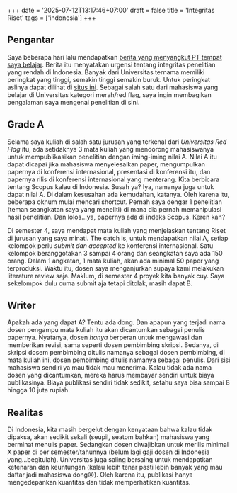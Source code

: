 +++
date = '2025-07-12T13:17:46+07:00'
draft = false
title = 'Integritas Riset'
tags = ['indonesia']
+++

## Pengantar

Saya beberapa hari lalu mendapatkan [berita yang menyangkut PT tempat saya belajar](https://www.tempo.co/politik/respons-kemendiktisaintek-soal-13-kampus-masuk-zona-risiko-riset-1885508). Berita itu menyatakan urgensi tentang integritas penelitian yang rendah di Indonesia. Banyak dari Universitas ternama memiliki peringkat yang tinggi, semakin tinggi semakin buruk. Untuk peringkat aslinya dapat dilihat di [situs ini](https://sites.aub.edu.lb/lmeho/ri2/). Sebagai salah satu dari mahasiswa yang belajar di Universitas kategori merah/red flag, saya ingin membagikan pengalaman saya mengenai penelitian di sini.

## Grade A

Selama saya kuliah di salah satu jurusan yang terkenal dari _Universitas Red Flag_ itu, ada setidaknya 3 mata kuliah yang mendorong mahasiswanya untuk mempublikasikan penelitian dengan iming-iming nilai A. Nilai A itu dapat dicapai jika mahasiswa menyelesaikan paper, mengumpulkan papernya di konferensi internasional, presentasi di konferensi itu, dan papernya rilis di konferensi internasional yang menterang. Kita berbicara tentang Scopus kalau di Indonesia. Susah ya? Iya, namanya juga untuk dapat nilai A. Di dalam kesusahan ada kemudahan, katanya. Oleh karena itu, beberapa oknum mulai mencari shortcut. Pernah saya dengar 1 penelitian (teman seangkatan saya yang meneliti) di mana dia pernah memanipulasi hasil penelitian. Dan lolos...ya, papernya ada di indeks Scopus. Keren kan?

Di semester 4, saya mendapat mata kuliah yang menjelaskan tentang Riset di jurusan yang saya minati. The catch is, untuk mendapatkan nilai A, setiap kelompok perlu _submit dan accepted_ ke konferensi internasional. Satu kelompok beranggotakan 3 sampai 4 orang dan seangkatan saya ada 150 orang. Dalam 1 angkatan, 1 mata kuliah, akan ada minimal 50 paper yang terproduksi. Waktu itu, dosen saya menganjurkan supaya kami melakukan literature review saja. Maklum, di semester 4 proyek kita banyak cuy. Saya sekelompok dulu cuma submit aja tetapi ditolak, masih dapat B.

## Writer

Apakah ada yang dapat A? Tentu ada dong. Dan apapun yang terjadi nama dosen pengampu mata kuliah itu akan dicantumkan sebagai penulis papernya. Nyatanya, dosen _hanya_ berperan untuk mengawasi dan memberikan revisi, sama seperti dosen pembimbing skripsi. Bedanya, di skripsi dosem pembimbing ditulis namanya sebagai dosen pembimbing, di mata kuliah ini, dosen pembimbing ditulis namanya sebagai penulis. Dari sisi mahasiswa sendiri ya mau tidak mau menerima. Kalau tidak ada nama dosen yang dicantumkan, mereka harus membayar sendiri untuk biaya publikasinya. Biaya publikasi sendiri tidak sedikit, setahu saya bisa sampai 8 hingga 10 juta rupiah. 

## Realitas

Di Indonesia, kita masih bergelut dengan kenyataan bahwa kalau tidak dipaksa, akan sedikit sekali (seupil, seatom bahkan) mahasiswa yang berminat menulis paper. Sedangkan dosen diwajibkan untuk merilis minimal X paper di per semester/tahunnya (belum lagi gaji dosen di Indonesia yang...begitulah). Universitas juga saling bersaing untuk mendapatkan ketenaran dan keuntungan (kalau lebih tenar pasti lebih banyak yang mau daftar jadi mahasiswa dong😝). Oleh karena itu, publikasi hanya mengedepankan kuantitas dan tidak memperhatikan kuantitas.